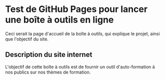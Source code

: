 # Test de GitHub Pages pour lancer une boîte à outils en ligne  
Ceci serait la page d'accueil de la boîte à outils, qui explique le projet, ainsi que l'objectif du site.  
## Description du site internet  
L'objectif de cette boîte à outils est de fournir un outil d'auto-formation à nos publics sur nos thèmes de formation.

